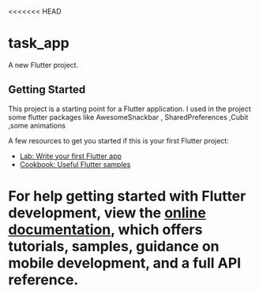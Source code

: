 <<<<<<< HEAD
# task_app

A new Flutter project.

## Getting Started

This project is a starting point for a Flutter application.
I used in the project some flutter packages like AwesomeSnackbar ,
SharedPreferences ,Cubit ,some animations 

A few resources to get you started if this is your first Flutter project:

- [Lab: Write your first Flutter app](https://docs.flutter.dev/get-started/codelab)
- [Cookbook: Useful Flutter samples](https://docs.flutter.dev/cookbook)

For help getting started with Flutter development, view the
[online documentation](https://docs.flutter.dev/), which offers tutorials,
samples, guidance on mobile development, and a full API reference.
=======

